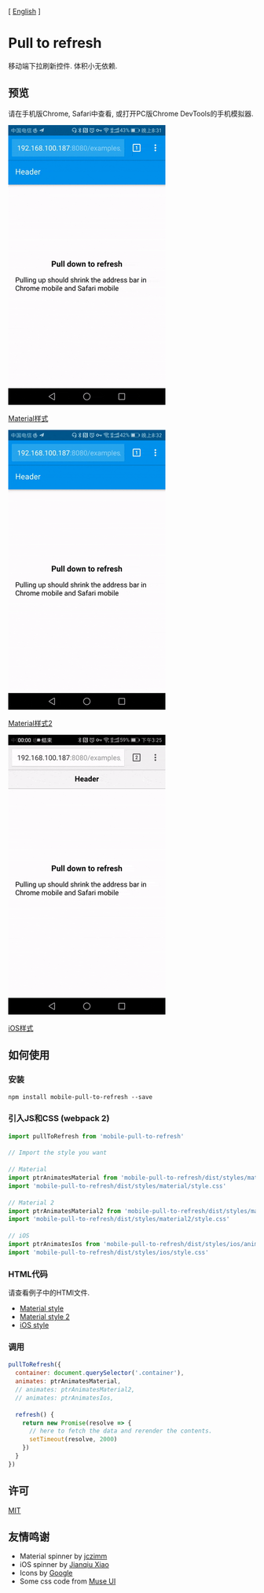 [ [English](README.md) ]

# Pull to refresh

移动端下拉刷新控件. 体积小无依赖.

## 预览

请在手机版Chrome, Safari中查看, 或打开PC版Chrome DevTools的手机模拟器.

![Material样式](imgs/material.gif)

[Material样式](https://fenivana.github.io/pull-to-refresh/examples/material.html)

![Material样式2](imgs/material2.gif)

[Material样式2](https://fenivana.github.io/pull-to-refresh/examples/material2.html)

![iOS样式](imgs/ios.gif)

[iOS样式](https://fenivana.github.io/pull-to-refresh/examples/ios.html)

## 如何使用

### 安装

```
npm install mobile-pull-to-refresh --save
```

### 引入JS和CSS (webpack 2)

```js
import pullToRefresh from 'mobile-pull-to-refresh'

// Import the style you want

// Material
import ptrAnimatesMaterial from 'mobile-pull-to-refresh/dist/styles/material/animates'
import 'mobile-pull-to-refresh/dist/styles/material/style.css'

// Material 2
import ptrAnimatesMaterial2 from 'mobile-pull-to-refresh/dist/styles/material2/animates'
import 'mobile-pull-to-refresh/dist/styles/material2/style.css'

// iOS
import ptrAnimatesIos from 'mobile-pull-to-refresh/dist/styles/ios/animates'
import 'mobile-pull-to-refresh/dist/styles/ios/style.css'
```

### HTML代码

请查看例子中的HTMl文件.
* [Material style](examples/material.html)
* [Material style 2](examples/material2.html)
* [iOS style](examples/ios.html)

### 调用

```js
pullToRefresh({
  container: document.querySelector('.container'),
  animates: ptrAnimatesMaterial,
  // animates: ptrAnimatesMaterial2,
  // animates: ptrAnimatesIos,

  refresh() {
    return new Promise(resolve => {
      // here to fetch the data and rerender the contents.
      setTimeout(resolve, 2000)
    })
  }
})
```

## 许可

[MIT](LICENSE)

## 友情鸣谢

* Material spinner by [jczimm](https://codepen.io/jczimm/pen/vEBpoL)
* iOS spinner by [Jianqiu Xiao](https://github.com/swordray/ispinner)
* Icons by [Google](https://material.io/icons/)
* Some css code from [Muse UI](https://museui.github.io)
